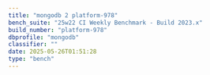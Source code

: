 ```yaml
---
title: "mongodb 2 platform-978"
bench_suite: "25w22 CI Weekly Benchmark - Build 2023.x"
build_number: "platform-978"
dbprofile: "mongodb"
classifier: ""
date: 2025-05-26T01:51:28
type: "bench"
---
```

